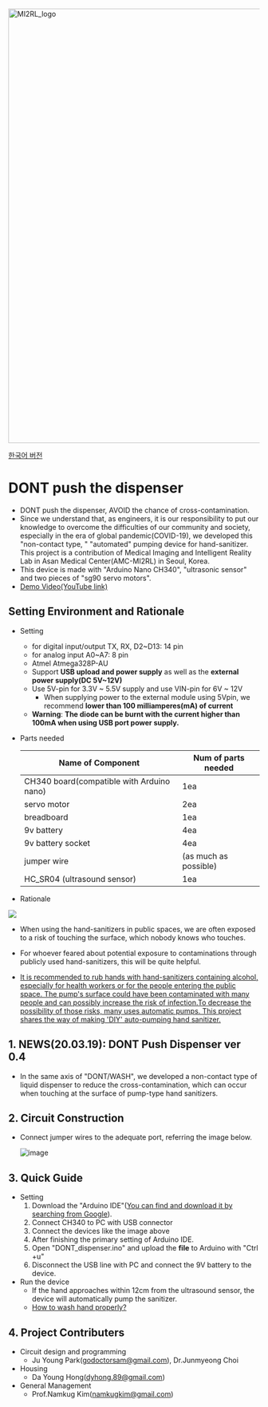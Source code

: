 ```markdown

```

<img width="871" alt="MI2RL_logo" src="https://user-images.githubusercontent.com/55417425/77146652-e4a44700-6ace-11ea-9e69-3d38b3f35392.png"><br>



[한국어 버전](https://github.com/mi2rl/DONT_dispenser)

# DONT push the dispenser
* DONT push the dispenser, AVOID the chance of cross-contamination. 
* Since we understand that, as engineers, it is our responsibility to put our knowledge to overcome the difficulties of our community and society, especially in the era of global pandemic(COVID-19), we developed this "non-contact type, " "automated" pumping device for hand-sanitizer. This project is a contribution of Medical Imaging and Intelligent Reality Lab in Asan Medical Center(AMC-MI2RL) in Seoul, Korea.
* This device is made with "Arduino Nano CH340",  "ultrasonic sensor" and two pieces of "sg90 servo motors".
* [Demo Video(YouTube link)](https://youtu.be/2AqtVSnK7Oo)



## Setting Environment and  Rationale

* Setting

  - for digital input/output TX, RX, D2~D13: 14 pin  
  - for analog input A0~A7: 8 pin  
  - Atmel Atmega328P-AU 
  - Support **USB upload and power supply** as well as  the **external power supply(DC 5V~12V)**
  - Use 5V-pin for 3.3V ~ 5.5V supply and use VIN-pin for 6V ~ 12V
    - When supplying power to the external module using 5Vpin, we recommend **lower than 100 milliamperes(mA) of current**
  - **Warning**:  **The diode can be burnt with the current higher than 100mA when using USB port power supply.**
  
* Parts needed

  | Name of Component                          |     Num of parts needed        |
  | ----------------------------------------- | --------------------- |
  | CH340 board(compatible with Arduino nano) | 1ea                   |
  | servo motor                               | 2ea                   |
  | breadboard                               | 1ea                   |
  | 9v battery                                | 4ea                   |
  | 9v battery socket                         | 4ea                   |
  | jumper wire                               | (as much as possible) |
  | HC_SR04 (ultrasound sensor)               | 1ea                   |
  

  
* Rationale 


![](https://user-images.githubusercontent.com/42925197/77137204-4903de00-6ab0-11ea-937e-0cba5ad5ad16.png)
  * When using the hand-sanitizers in public spaces, we are often exposed to a risk of touching the surface, which nobody knows who touches.
  * For whoever feared about potential exposure to contaminations through publicly used hand-sanitizers, this will be quite helpful.



  * <u> It is recommended to rub hands with hand-sanitizers containing alcohol, especially for health workers or for the people entering the public space. The pump's surface could have been contaminated with many people and can possibly increase the risk of infection.To decrease the possibility of those risks, many uses automatic pumps. This project shares the way of making 'DIY' auto-pumping hand sanitizer.  </u>
 



## 1. NEWS(20.03.19): DONT Push Dispenser ver 0.4

* In the same axis of "DONT/WASH", we developed a non-contact type of liquid dispenser to reduce the cross-contamination, which can occur when touching at the surface of pump-type hand sanitizers.



## 2. Circuit Construction

* Connect jumper wires  to the adequate port, referring the image below.

  ![image](https://user-images.githubusercontent.com/55417425/77146927-8b88e300-6acf-11ea-9d17-d67da54c015c.png)

## 3. Quick Guide

* Setting
  1. Download the "Arduino IDE"([You can find and download it by searching from Google](https://www.arduino.cc/en/main/OldSoftwareReleases)). 
  2. Connect CH340 to PC with USB connector
  3. Connect the devices like the image above
  4. After finishing  the primary setting of Arduino IDE.
  5. Open "DONT_dispenser.ino" and upload the **file** to Arduino with "Ctrl +u"  
  6. Disconnect the USB line with PC and connect the 9V battery to the device.
* Run the device
  * If the hand approaches within 12cm from the ultrasound sensor, the device will automatically pump the sanitizer.
  * [How to wash hand properly?](https://www.youtube.com/watch?v=4O0zkBQTgvI)


## 4. Project Contributers
 * Circuit design and programming
    * Ju Young Park(godoctorsam@gmail.com), Dr.Junmyeong Choi
 * Housing
    * Da Young Hong(dyhong.89@gmail.com)
 *  General Management
    * Prof.Namkug Kim(namkugkim@gmail.com)
 
